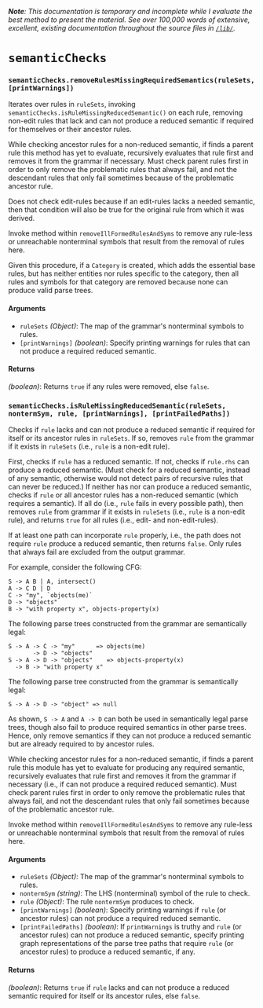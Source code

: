 ***Note**: This documentation is temporary and incomplete while I evaluate the best method to present the material. See over 100,000 words of extensive, excellent, existing documentation throughout the source files in [`/lib/`](https://github.com/DannyNemer/aang/tree/master/lib).*

# `semanticChecks`

### `semanticChecks.removeRulesMissingRequiredSemantics(ruleSets, [printWarnings])`
Iterates over rules in `ruleSets`, invoking `semanticChecks.isRuleMissingReducedSemantic()` on each rule, removing non-edit rules that lack and can not produce a reduced semantic if required for themselves or their ancestor rules.

While checking ancestor rules for a non-reduced semantic, if finds a parent rule this method has yet to evaluate, recursively evaluates that rule first and removes it from the grammar if necessary. Must check parent rules first in order to only remove the problematic rules that always fail, and not the descendant rules that only fail sometimes because of the problematic ancestor rule.

Does not check edit-rules because if an edit-rules lacks a needed semantic, then that condition will also be true for the original rule from which it was derived.

Invoke method within `removeIllFormedRulesAndSyms` to remove any rule-less or unreachable nonterminal symbols that result from the removal of rules here.

Given this procedure, if a `Category` is created, which adds the essential base rules, but has neither entities nor rules specific to the category, then all rules and symbols for that category are removed because none can produce valid parse trees.

#### Arguments
- `ruleSets` *(Object)*: The map of the grammar's nonterminal symbols to rules.
- `[printWarnings]` *(boolean)*: Specify printing warnings for rules that can not produce a required reduced semantic.

#### Returns
*(boolean)*: Returns `true` if any rules were removed, else `false`.

### `semanticChecks.isRuleMissingReducedSemantic(ruleSets, nontermSym, rule, [printWarnings], [printFailedPaths])`
Checks if `rule` lacks and can not produce a reduced semantic if required for itself or its ancestor rules in `ruleSets`. If so, removes `rule` from the grammar if it exists in `ruleSets` (i.e., `rule` is a non-edit rule).

First, checks if `rule` has a reduced semantic. If not, checks if `rule.rhs` can produce a reduced semantic. (Must check for a reduced semantic, instead of any semantic, otherwise would not detect pairs of recursive rules that can never be reduced.) If neither has nor can produce a reduced semantic, checks if `rule` or all ancestor rules has a non-reduced semantic (which requires a semantic). If all do (i.e., `rule` fails in every possible path), then removes `rule` from grammar if it exists in `ruleSets` (i.e., `rule` is a non-edit rule), and returns `true` for all rules (i.e., edit- and non-edit-rules).

If at least one path can incorporate `rule` properly, i.e., the path does not require `rule` produce a reduced semantic, then returns `false`. Only rules that always fail are excluded from the output grammar.

For example, consider the following CFG:

	S -> A B | A, intersect()
	A -> C D | D
	C -> "my", `objects(me)`
	D -> "objects"
	B -> "with property x", objects-property(x)

The following parse trees constructed from the grammar are semantically legal:

	S -> A -> C -> "my"      => objects(me)
	       -> D -> "objects"
	S -> A -> D -> "objects"    => objects-property(x)
	  -> B -> "with property x"

The following parse tree constructed from the grammar is semantically legal:

	S -> A -> D -> "object" => null

As shown, `S -> A` and `A -> D` can both be used in semantically legal parse trees, though also fail to produce required semantics in other parse trees. Hence, only remove semantics if they can not produce a reduced semantic but are already required to by ancestor rules.

While checking ancestor rules for a non-reduced semantic, if finds a parent rule this module has yet to evaluate for producing any required semantic, recursively evaluates that rule first and removes it from the grammar if necessary (i.e., if can not produce a required reduced semantic). Must check parent rules first in order to only remove the problematic rules that always fail, and not the descendant rules that only fail sometimes because of the problematic ancestor rule.

Invoke method within `removeIllFormedRulesAndSyms` to remove any rule-less or unreachable nonterminal symbols that result from the removal of rules here.

#### Arguments
- `ruleSets` *(Object)*: The map of the grammar's nonterminal symbols to rules.
- `nontermSym` *(string)*: The LHS (nonterminal) symbol of the rule to check.
- `rule` *(Object)*: The rule `nontermSym` produces to check.
- `[printWarnings]` *(boolean)*: Specify printing warnings if `rule` (or ancestor rules) can not produce a required reduced semantic.
- `[printFailedPaths]` *(boolean)*: If `printWarnings` is truthy and `rule` (or ancestor rules) can not produce a reduced semantic, specify printing graph representations of the parse tree paths that require `rule` (or ancestor rules) to produce a reduced semantic, if any.

#### Returns
*(boolean)*: Returns `true` if `rule` lacks and can not produce a reduced semantic required for itself or its ancestor rules, else `false`.